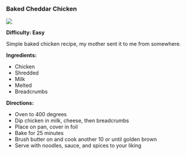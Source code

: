 ### Baked Cheddar Chicken

<img src="/images/cooking/baked-chedder-chicken.jpg">

**Difficulty: Easy**

Simple baked chicken recipe, my mother sent it to me from somewhere.

**Ingredients:**
			
- Chicken
- Shredded
- Milk
- Melted
- Breadcrumbs

**Directions:**

- Oven to 400 degrees
- Dip chicken in milk, cheese, then breadcrumbs
- Place on pan, cover in foil
- Bake for 25 minutes
- Brush butter on and cook another 10 or until golden brown
- Serve with noodles, sauce, and spices to your liking
		